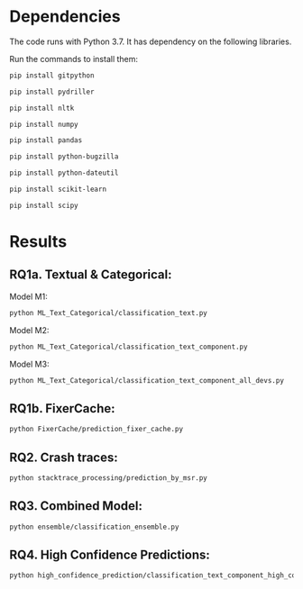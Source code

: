 # Dependencies 

The code runs with Python 3.7. It has dependency on the following libraries. 

Run the commands to install them:

```bash
pip install gitpython

pip install pydriller

pip install nltk

pip install numpy

pip install pandas

pip install python-bugzilla

pip install python-dateutil

pip install scikit-learn

pip install scipy
```

# Results

## RQ1a. Textual & Categorical:

Model M1: 

```bash
python ML_Text_Categorical/classification_text.py
```

Model M2: 

```bash
python ML_Text_Categorical/classification_text_component.py
```

Model M3: 

```bash
python ML_Text_Categorical/classification_text_component_all_devs.py
```

## RQ1b. FixerCache:

```bash
python FixerCache/prediction_fixer_cache.py
```

## RQ2. Crash traces: 

```bash
python stacktrace_processing/prediction_by_msr.py
```

## RQ3. Combined Model:

```bash
python ensemble/classification_ensemble.py
```

## RQ4. High Confidence Predictions:

```bash
python high_confidence_prediction/classification_text_component_high_confidence.py
```
